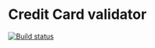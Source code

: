# Credit Card validator

[![Build status](https://ci.appveyor.com/api/projects/status/o66340olksyn2fu8?svg=true)](https://ci.appveyor.com/project/KristinaKac/ccvalidator)


